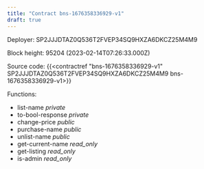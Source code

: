 ```yaml
---
title: "Contract bns-1676358336929-v1"
draft: true
---
```

Deployer: SP2JJJDTAZ0Q536T2FVEP34SQ9HXZA6DKCZ25M4M9


 



Block height: 95204 (2023-02-14T07:26:33.000Z)

Source code: {{<contractref "bns-1676358336929-v1" SP2JJJDTAZ0Q536T2FVEP34SQ9HXZA6DKCZ25M4M9 bns-1676358336929-v1>}}

Functions:

* list-name _private_
* to-bool-response _private_
* change-price _public_
* purchase-name _public_
* unlist-name _public_
* get-current-name _read_only_
* get-listing _read_only_
* is-admin _read_only_
